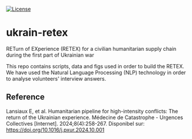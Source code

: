 [![License](https://img.shields.io/github/license/edlansiaux/ukrain-retex)](https://github.com/edlansiaux/ukrain-retex/blob/master/LICENSE)

# ukrain-retex
RETurn of EXperience (RETEX) for a civilian humanitarian supply chain during the first part of Ukrainian war


This repo contains scripts, data and figs used in order to build the RETEX. We have used the Natural Language Processing (NLP) technology in order to analyse volunteers' interview answers.

## Reference

Lansiaux E, et al. Humanitarian pipeline for high-intensity conflicts: The return of the Ukrainian experience. Médecine de Catastrophe - Urgences Collectives [Internet]. 2024;8(4):258-267. Disponibel sur: https://doi.org/10.1016/j.pxur.2024.10.001 
